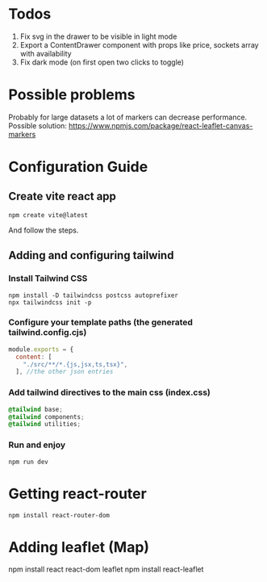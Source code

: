 # Todos
1) Fix svg in the drawer to be visible in light mode
2) Export a ContentDrawer component with props like price, sockets array with availability
3) Fix dark mode (on first open two clicks to toggle)

# Possible problems
Probably for large datasets a lot of markers can decrease performance. Possible solution: https://www.npmjs.com/package/react-leaflet-canvas-markers

# Configuration Guide

## Create vite react app
```shell
npm create vite@latest
```
And follow the steps.
## Adding and configuring tailwind
### Install Tailwind CSS
```
npm install -D tailwindcss postcss autoprefixer
npx tailwindcss init -p
```
### Configure your template paths (the generated tailwind.config.cjs)
```js
module.exports = {
  content: [
    "./src/**/*.{js,jsx,ts,tsx}",
  ], //the other json entries
```
### Add tailwind directives to the main css (index.css)
```css
@tailwind base;
@tailwind components;
@tailwind utilities;
```
### Run and enjoy
```
npm run dev
```

# Getting react-router
```
npm install react-router-dom
```

# Adding leaflet (Map)
npm install react react-dom leaflet
npm install react-leaflet
